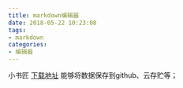 ```yaml
---
title: markdown编辑器
date: 2018-05-22 10:23:08
tags: 
- markdown
categories:
- 编辑器
---
```

小书匠 [下载地址](http://soft.xiaoshujiang.com/download.html)
能够将数据保存到github、云存贮等；
